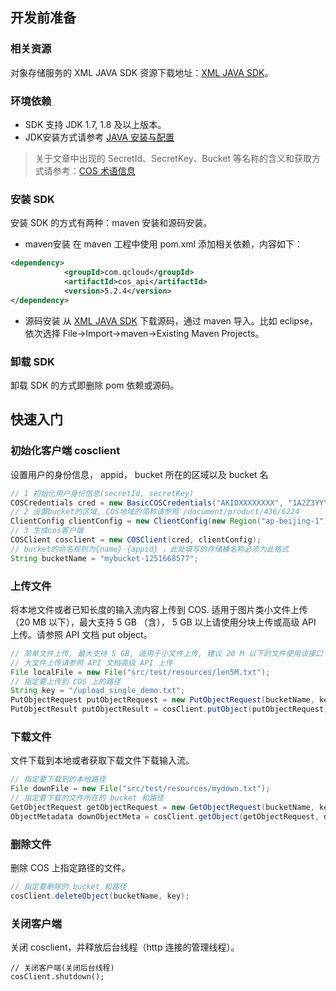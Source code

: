 ## 开发前准备
### 相关资源
对象存储服务的 XML JAVA SDK 资源下载地址：[XML JAVA SDK](http://github.com/tencentyun/cos-java-sdk-v5)。
### 环境依赖

- SDK 支持 JDK 1.7, 1.8 及以上版本。
- JDK安装方式请参考 [JAVA 安装与配置](/document/product/436/10865)

> 关于文章中出现的 SecretId、SecretKey、Bucket 等名称的含义和获取方式请参考：[COS 术语信息](/document/product/436/7751)

###  安装 SDK
安装 SDK 的方式有两种：maven 安装和源码安装。

- maven安装
在 maven 工程中使用 pom.xml 添加相关依赖，内容如下：

```xml
<dependency>
            <groupId>com.qcloud</groupId>
            <artifactId>cos_api</artifactId>
            <version>5.2.4</version>
</dependency>
```

- 源码安装
从 [XML JAVA SDK](http://github.com/tencentyun/cos-java-sdk-v5) 下载源码，通过 maven 导入。比如 eclipse，依次选择 File->Import->maven->Existing Maven Projects。

###  卸载 SDK
卸载 SDK 的方式即删除 pom 依赖或源码。

## 快速入门

### 初始化客户端 cosclient

设置用户的身份信息， appid， bucket 所在的区域以及 bucket 名

```java
// 1 初始化用户身份信息(secretId, secretKey)
COSCredentials cred = new BasicCOSCredentials("AKIDXXXXXXXX", "1A2Z3YYYYYYYYYY");
// 2 设置bucket的区域, COS地域的简称请参照 /document/product/436/6224
ClientConfig clientConfig = new ClientConfig(new Region("ap-beijing-1"));
// 3 生成cos客户端
COSClient cosclient = new COSClient(cred, clientConfig);
// bucket的命名规则为{name}-{appid} ，此处填写的存储桶名称必须为此格式
String bucketName = "mybucket-1251668577";
```

### 上传文件

将本地文件或者已知长度的输入流内容上传到 COS. 适用于图片类小文件上传（20 MB 以下），最大支持 5 GB （含）， 5 GB 以上请使用分块上传或高级 API 上传。请参照 API 文档 put object。

```java
// 简单文件上传, 最大支持 5 GB, 适用于小文件上传, 建议 20 M 以下的文件使用该接口
// 大文件上传请参照 API 文档高级 API 上传
File localFile = new File("src/test/resources/len5M.txt");
// 指定要上传到 COS 上的路径
String key = "/upload_single_demo.txt";
PutObjectRequest putObjectRequest = new PutObjectRequest(bucketName, key, localFile);
PutObjectResult putObjectResult = cosClient.putObject(putObjectRequest);
```

###  下载文件

文件下载到本地或者获取下载文件下载输入流。

```java
// 指定要下载到的本地路径
File downFile = new File("src/test/resources/mydown.txt");
// 指定要下载的文件所在的 bucket 和路径
GetObjectRequest getObjectRequest = new GetObjectRequest(bucketName, key);
ObjectMetadata downObjectMeta = cosClient.getObject(getObjectRequest, downFile);
```

###  删除文件

删除 COS 上指定路径的文件。

```java
// 指定要删除的 bucket 和路径
cosClient.deleteObject(bucketName, key);
```

###  关闭客户端

关闭 cosclient，并释放后台线程（http 连接的管理线程）。

```
// 关闭客户端(关闭后台线程)
cosClient.shutdown();
```

